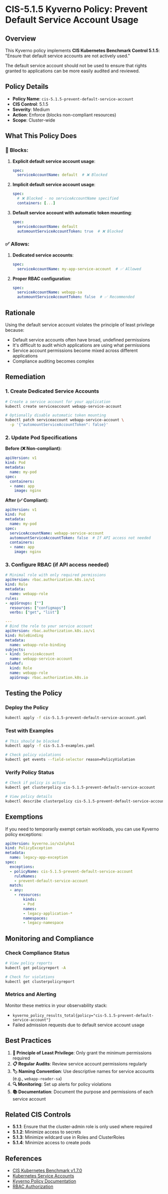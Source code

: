 # CIS-5.1.5 Kyverno Policy: Prevent Default Service Account Usage

## Overview

This Kyverno policy implements **CIS Kubernetes Benchmark Control 5.1.5**: "Ensure that default service accounts are not actively used."

The default service account should not be used to ensure that rights granted to applications can be more easily audited and reviewed.

## Policy Details

- **Policy Name**: `cis-5.1.5-prevent-default-service-account`
- **CIS Control**: 5.1.5
- **Severity**: Medium
- **Action**: Enforce (blocks non-compliant resources)
- **Scope**: Cluster-wide

## What This Policy Does

### 🚫 **Blocks:**
1. **Explicit default service account usage**:
   ```yaml
   spec:
     serviceAccountName: default  # ❌ Blocked
   ```

2. **Implicit default service account usage**:
   ```yaml
   spec:
     # ❌ Blocked - no serviceAccountName specified
     containers: [...]
   ```

3. **Default service account with automatic token mounting**:
   ```yaml
   spec:
     serviceAccountName: default
     automountServiceAccountToken: true  # ❌ Blocked
   ```

### ✅ **Allows:**
1. **Dedicated service accounts**:
   ```yaml
   spec:
     serviceAccountName: my-app-service-account  # ✅ Allowed
   ```

2. **Proper RBAC configuration**:
   ```yaml
   spec:
     serviceAccountName: webapp-sa
     automountServiceAccountToken: false  # ✅ Recommended
   ```

## Rationale

Using the default service account violates the principle of least privilege because:
- Default service accounts often have broad, undefined permissions
- It's difficult to audit which applications are using what permissions
- Service account permissions become mixed across different applications
- Compliance auditing becomes complex

## Remediation

### 1. Create Dedicated Service Accounts

```bash
# Create a service account for your application
kubectl create serviceaccount webapp-service-account

# Optionally disable automatic token mounting
kubectl patch serviceaccount webapp-service-account \
  -p '{"automountServiceAccountToken": false}'
```

### 2. Update Pod Specifications

**Before (❌ Non-compliant):**
```yaml
apiVersion: v1
kind: Pod
metadata:
  name: my-pod
spec:
  containers:
  - name: app
    image: nginx
```

**After (✅ Compliant):**
```yaml
apiVersion: v1
kind: Pod
metadata:
  name: my-pod
spec:
  serviceAccountName: webapp-service-account
  automountServiceAccountToken: false  # If API access not needed
  containers:
  - name: app
    image: nginx
```

### 3. Configure RBAC (if API access needed)

```yaml
# Minimal role with only required permissions
apiVersion: rbac.authorization.k8s.io/v1
kind: Role
metadata:
  name: webapp-role
rules:
- apiGroups: [""]
  resources: ["configmaps"]
  verbs: ["get", "list"]

---
# Bind the role to your service account
apiVersion: rbac.authorization.k8s.io/v1
kind: RoleBinding
metadata:
  name: webapp-role-binding
subjects:
- kind: ServiceAccount
  name: webapp-service-account
roleRef:
  kind: Role
  name: webapp-role
  apiGroup: rbac.authorization.k8s.io
```

## Testing the Policy

### Deploy the Policy
```bash
kubectl apply -f cis-5.1.5-prevent-default-service-account.yaml
```

### Test with Examples
```bash
# This should be blocked
kubectl apply -f cis-5.1.5-examples.yaml

# Check policy violations
kubectl get events --field-selector reason=PolicyViolation
```

### Verify Policy Status
```bash
# Check if policy is active
kubectl get clusterpolicy cis-5.1.5-prevent-default-service-account

# View policy details
kubectl describe clusterpolicy cis-5.1.5-prevent-default-service-account
```

## Exemptions

If you need to temporarily exempt certain workloads, you can use Kyverno policy exceptions:

```yaml
apiVersion: kyverno.io/v2alpha1
kind: PolicyException
metadata:
  name: legacy-app-exception
spec:
  exceptions:
  - policyName: cis-5.1.5-prevent-default-service-account
    ruleNames:
    - prevent-default-service-account
  match:
  - any:
    - resources:
        kinds:
        - Pod
        names:
        - legacy-application-*
        namespaces:
        - legacy-namespace
```

## Monitoring and Compliance

### Check Compliance Status
```bash
# View policy reports
kubectl get policyreport -A

# Check for violations
kubectl get clusterpolicyreport
```

### Metrics and Alerting
Monitor these metrics in your observability stack:
- `kyverno_policy_results_total{policy="cis-5.1.5-prevent-default-service-account"}`
- Failed admission requests due to default service account usage

## Best Practices

1. **🔐 Principle of Least Privilege**: Only grant the minimum permissions required
2. **📋 Regular Audits**: Review service account permissions regularly
3. **🏷️ Naming Convention**: Use descriptive names for service accounts (e.g., `webapp-reader-sa`)
4. **🔍 Monitoring**: Set up alerts for policy violations
5. **📚 Documentation**: Document the purpose and permissions of each service account

## Related CIS Controls

- **5.1.1**: Ensure that the cluster-admin role is only used where required
- **5.1.2**: Minimize access to secrets
- **5.1.3**: Minimize wildcard use in Roles and ClusterRoles
- **5.1.4**: Minimize access to create pods

## References

- [CIS Kubernetes Benchmark v1.7.0](https://www.cisecurity.org/benchmark/kubernetes)
- [Kubernetes Service Accounts](https://kubernetes.io/docs/concepts/security/service-accounts/)
- [Kyverno Policy Documentation](https://kyverno.io/docs/writing-policies/)
- [RBAC Authorization](https://kubernetes.io/docs/reference/access-authn-authz/rbac/) 